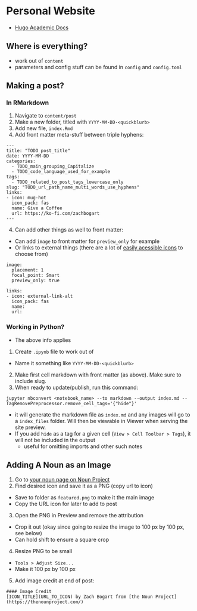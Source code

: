 # Personal Website

- [Hugo Academic Docs](https://sourcethemes.com/academic/docs/)

## Where is everything?
- work out of `content`
- parameters and config stuff can be found in `config` and `config.toml`

## Making a post?

### In RMarkdown
1. Navigate to `content/post`
1. Make a new folder, titled with `YYYY-MM-DD-<quickblurb>`
2. Add new file, `index.Rmd`
3. Add front matter meta-stuff between triple hyphens:

```
---
title: "TODO_post_title"  
date: YYYY-MM-DD  
categories:  
  - TODO_main_grouping_Capitalize
  - TODO_code_language_used_for_example  
tags:  
  - TODO_related_to_post_tags_lowercase_only 
slug: "TODO_url_path_name_multi_words_use_hyphens"  
links:
- icon: mug-hot
  icon_pack: fas
  name: Give a Coffee
  url: https://ko-fi.com/zachbogart
---
```

4. Can add other things as well to front matter:
- Can add `image` to front matter for `preview_only` for example
- Or links to external things (there are a lot of [easily acessible icons](https://sourcethemes.com/academic/docs/page-builder/#icons) to choose from)

```
image:
  placement: 1
  focal_point: Smart
  preview_only: true

links:
- icon: external-link-alt
  icon_pack: fas
  name: 
  url: 
```

### Working in Python?
- The above info applies
1. Create `.ipynb` file to work out of
  - Name it something like `YYYY-MM-DD-<quickblurb>`
2. Make first cell markdown with front matter (as above). Make sure to include slug.
3. When ready to update/publish, run this command:

```
jupyter nbconvert <notebook_name> --to markdown --output index.md --TagRemovePreprocessor.remove_cell_tags='{"hide"}'
```

- it will generate the markdown file as `index.md` and any images will go to a `index_files` folder. Will then be viewable in Viewer when serving the site  preview.
- If you add `hide` as a tag for a given cell (`View > Cell Toolbar > Tags`), it will not be included in the output
  - useful for omitting imports and other such notes

## Adding A Noun as an Image
1. Go to [your noun page on Noun Project](https://thenounproject.com/zachbogart/)
2. Find desired icon and save it as a PNG (copy url to icon)
  - Save to folder as `featured.png` to make it the main image
  - Copy the URL icon for later to add to post
3. Open the PNG in Preview and remove the attribution
  - Crop it out (okay since going to resize the image to 100 px by 100 px, see below)
  - Can hold shift to ensure a square crop
4. Resize PNG to be small
  - `Tools > Adjust Size...`
  - Make it 100 px by 100 px
5. Add image credit at end of post:

```
#### Image Credit
[ICON_TITLE](URL_TO_ICON) by Zach Bogart from [the Noun Project](https://thenounproject.com/) 
```
  
  
  
  
